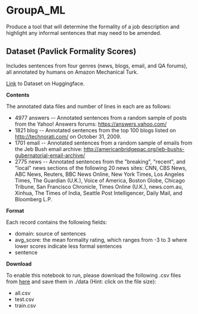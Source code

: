 # GroupA_ML

Produce a tool that will determine the formality of a job description and highlight any informal sentences that may need to be amended.


## Dataset (Pavlick Formality Scores)

Includes sentences from four genres (news, blogs, email, and QA forums), all annotated by humans on Amazon Mechanical Turk.

[Link](https://huggingface.co/datasets/osyvokon/pavlick-formality-scores) to Dataset on Huggingface.

**Contents**

The annotated data files and number of lines in each are as follows:
- 4977 answers -- Annotated sentences from a random sample of posts from the Yahoo! Answers forums: https://answers.yahoo.com/
- 1821 blog -- Annotated sentences from the top 100 blogs listed on http://technorati.com/ on October 31, 2009.
- 1701 email -- Annotated sentences from a random sample of emails from the Jeb Bush email archive: http://americanbridgepac.org/jeb-bushs-gubernatorial-email-archive/
- 2775 news -- Annotated sentences from the "breaking", "recent", and "local" news sections of the following 20 news sites: CNN, CBS News, ABC News, Reuters, BBC News Online, New York Times, Los Angeles Times, The Guardian (U.K.), Voice of America, Boston Globe, Chicago Tribune, San Francisco Chronicle, Times Online (U.K.), news.com.au, Xinhua, The Times of India, Seattle Post Intelligencer, Daily Mail, and Bloomberg L.P.

**Format**

Each record contains the following fields:
- domain: source of sentences
- avg_score: the mean formality rating, which ranges from -3 to 3 where lower scores indicate less formal sentences
- sentence

**Download**

To enable this notebook to run, please download the following .csv files  from [here](https://huggingface.co/datasets/osyvokon/pavlick-formality-scores/tree/main) and save them in ./data (Hint: click on the file size):
- all.csv
- test.csv
- train.csv
